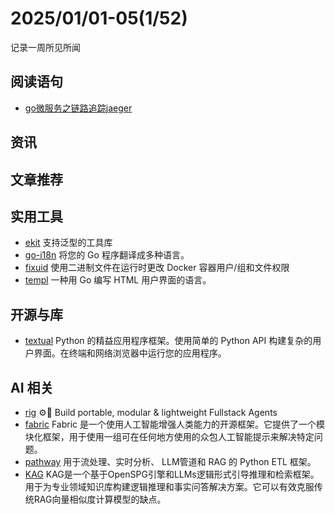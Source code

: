 # 2025/01/01-05(1/52)

记录一周所见所闻

## 阅读语句

- [go微服务之链路追踪jaeger](https://juejin.cn/post/7343557616332554274)


## 资讯


## 文章推荐



## 实用工具

- [ekit](https://github.com/ecodeclub/ekit) 支持泛型的工具库
- [go-i18n](https://github.com/nicksnyder/go-i18n) 将您的 Go 程序翻译成多种语言。
- [fixuid](https://github.com/boxboat/fixuid) 使用二进制文件在运行时更改 Docker 容器用户/组和文件权限
- [templ](https://github.com/a-h/templ) 一种用 Go 编写 HTML 用户界面的语言。

## 开源与库

- [textual](https://github.com/Textualize/textual) Python 的精益应用程序框架。使用简单的 Python API 构建复杂的用户界面。在终端和网络浏览器中运行您的应用程序。

## AI 相关

- [rig](https://github.com/0xPlaygrounds/rig) ⚙️🦀 Build portable, modular & lightweight Fullstack Agents
- [fabric](https://github.com/danielmiessler/fabric) Fabric 是一个使用人工智能增强人类能力的开源框架。它提供了一个模块化框架，用于使用一组可在任何地方使用的众包人工智能提示来解决特定问题。
- [pathway](https://github.com/pathwaycom/pathway) 用于流处理、实时分析、 LLM管道和 RAG 的 Python ETL 框架。
- [KAG](https://github.com/OpenSPG/KAG) KAG是一个基于OpenSPG引擎和LLMs逻辑形式引导推理和检索框架。用于为专业领域知识库构建逻辑推理和事实问答解决方案。它可以有效克服传统RAG向量相似度计算模型的缺点。
